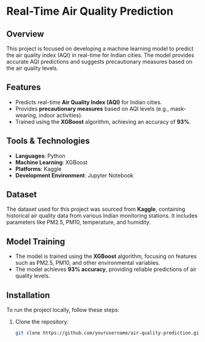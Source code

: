 # Real-Time Air Quality Prediction

## Overview
This project is focused on developing a machine learning model to predict the air quality index (AQI) in real-time for Indian cities. The model provides accurate AQI predictions and suggests precautionary measures based on the air quality levels.

## Features
- Predicts real-time **Air Quality Index (AQI)** for Indian cities.
- Provides **precautionary measures** based on AQI levels (e.g., mask-wearing, indoor activities).
- Trained using the **XGBoost** algorithm, achieving an accuracy of **93%**.

## Tools & Technologies
- **Languages**: Python
- **Machine Learning**: XGBoost
- **Platforms**: Kaggle
- **Development Environment**: Jupyter Notebook

## Dataset
The dataset used for this project was sourced from **Kaggle**, containing historical air quality data from various Indian monitoring stations. It includes parameters like PM2.5, PM10, temperature, and humidity.

## Model Training
- The model is trained using the **XGBoost** algorithm, focusing on features such as PM2.5, PM10, and other environmental variables.
- The model achieves **93% accuracy**, providing reliable predictions of air quality levels.

## Installation

To run the project locally, follow these steps:

1. Clone the repository:
   ```bash
   git clone https://github.com/yourusername/air-quality-prediction.git
